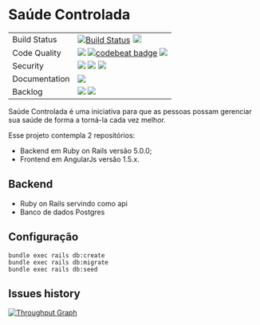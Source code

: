 # Saúde Controlada

<table>
  <tr>
    <td>Build Status</td>
    <td>
      <a href="https://travis-ci.org/peimelo/saudecontrolada"><img src="https://travis-ci.org/peimelo/saudecontrolada.svg?branch=master" alt="Build Status" ></a>
      <a href="https://badge.fury.io/gh/peimelo%2Fsaudecontrolada"><img src="https://badge.fury.io/gh/peimelo%2Fsaudecontrolada.svg" alt="GitHub version" height="18"></a>
    </td>
  </tr>
  <tr>
    <td>Code Quality</td>
    <td>
      <a href="https://codeclimate.com/github/peimelo/saudecontrolada"><img src="https://codeclimate.com/github/peimelo/saudecontrolada/badges/gpa.svg" /></a>
      <a href="https://codebeat.co/projects/github-com-peimelo-saudecontrolada"><img alt="codebeat badge" src="https://codebeat.co/badges/8fb95a53-e610-4828-82cd-70475686ea38" /></a>
      <a href="https://codeclimate.com/github/peimelo/saudecontrolada/coverage"><img src="https://codeclimate.com/github/peimelo/saudecontrolada/badges/coverage.svg" /></a>
    </td>
  </tr>
  <tr>
    <td>Security</td>
    <td>
      <a href="https://hakiri.io/github/peimelo/saudecontrolada/master"><img src="https://hakiri.io/github/peimelo/saudecontrolada/master.svg" /></a>
      <a href="http://rails-brakeman.com/peimelo/saudecontrolada"><img src="http://rails-brakeman.com/peimelo/saudecontrolada.png" /></a>
      <a href="https://gemnasium.com/peimelo/saudecontrolada"><img src="https://gemnasium.com/peimelo/saudecontrolada.svg" /></a>
    </td>
  </tr>
  <tr>
    <td>Documentation</td>
    <td>
      <a href="http://inch-ci.org/github/peimelo/saudecontrolada"><img src="http://inch-ci.org/github/peimelo/saudecontrolada.svg?branch=master" /></a>
    </td>
  </tr>
  <tr>
    <td>Backlog</td>
    <td>
      <a href="http://waffle.io/peimelo/saudecontrolada"><img src="https://badge.waffle.io/peimelo/saudecontrolada.svg?label=ready&title=Ready" /></a>
      <a href="https://gitter.im/peimelo/saudecontrolada?utm_source=badge&utm_medium=badge&utm_campaign=pr-badge&utm_content=badge"><img src="https://badges.gitter.im/peimelo/saudecontrolada.svg" /></a>
    </td>
  </tr>
</table>

Saúde Controlada é uma iniciativa para que as pessoas possam gerenciar
sua saúde de forma a torná-la cada vez melhor.

Esse projeto contempla 2 repositórios:

- Backend em Ruby on Rails versão 5.0.0;
- Frontend em AngularJs versão 1.5.x.

## Backend

- Ruby on Rails servindo como api
- Banco de dados Postgres

## Configuração

    bundle exec rails db:create
    bundle exec rails db:migrate
    bundle exec rails db:seed

## Issues history

[![Throughput Graph](https://graphs.waffle.io/peimelo/saudecontrolada/throughput.svg)](https://waffle.io/peimelo/saudecontrolada/metrics/throughput)
